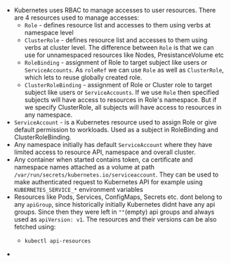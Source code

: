 - Kubernetes uses RBAC to manage accesses to user resources. There are 4 resources used to manage accesses:
	- `Role` - defines resource list and accesses to them using verbs at namespace level
	- `ClusterRole` - defines resource list and accesses to them using verbs at cluster level. The difference between `Role` is that we can use for unnamespaced resources like Nodes, PresistanceVolume etc
	- `RoleBinding` - assignment of Role to target subject like users or `ServiceAccounts`. As `roleRef` we can use `Role` as well as `ClusterRole`, which lets to reuse globally created role.
	- `ClusterRoleBinding` - assignment of Role or Cluster role to target subject like users or `ServiceAccounts`. If we use `Role` then specified subjects will have access to resources in Role's namespace. But if we specify ClusterRole, all subjects will have access to resources in any namespace.
- `ServiceAccount` - is a Kubernetes resource used to assign Role or give default permission to workloads. Used as a subject in RoleBinding and ClusterRoleBinding.
- Any namespace initially has default `ServiceAccount` where they have limited access to resource API, namespace and overall cluster.
- Any container when started contains token, ca certificate and namespace names attached as a volume at path `/var/run/secrets/kubernetes.io/serviceaccount`. They can be used to make authenticated request to Kubernetes API for example using `KUBERNETES_SERVICE_*`  environment variables
- Resources like Pods, Services, ConfigMaps, Secrets etc. dont belong to any `apiGroup`, since historically initially Kubernetes didnt have any api groups. Since then they were left in `""`(empty) api groups and always used as `apiVersion: v1`. The resources and their versions can be also fetched using:
	- ```
	  kubectl api-resources
	  ```
-